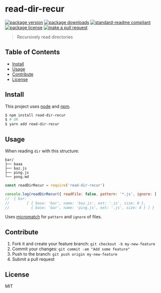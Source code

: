 
# read-dir-recur
[![package version](https://img.shields.io/npm/v/read-dir-recur.svg?style=flat-square)](https://npmjs.org/package/read-dir-recur)
[![package downloads](https://img.shields.io/npm/dm/read-dir-recur.svg?style=flat-square)](https://npmjs.org/package/read-dir-recur)
[![standard-readme compliant](https://img.shields.io/badge/readme%20style-standard-brightgreen.svg?style=flat-square)](https://github.com/RichardLitt/standard-readme)
[![package license](https://img.shields.io/npm/l/read-dir-recur.svg?style=flat-square)](https://npmjs.org/package/read-dir-recur)
[![make a pull request](https://img.shields.io/badge/PRs-welcome-brightgreen.svg?style=flat-square)](http://makeapullrequest.com)

> Recursively read directories

## Table of Contents

- [Install](#install)
- [Usage](#usage)
- [Contribute](#contribute)
- [License](#License)

## Install

This project uses [node](https://nodejs.org) and [npm](https://www.npmjs.com). 

```sh
$ npm install read-dir-recur
$ # OR
$ yarn add read-dir-recur
```

## Usage


When reading `dir` with this structure:

```
bar/
├── baaa
├── baz.js
├── ping.js
└── pong.md
```

```js
const readDirRecur = require('read-dir-recur')

console.log(readDirRecur({ readFile: false, pattern: '*.js', ignore: ['baaa'], base: ROOT_DIR }))
//  { bar:
//        [ { base: 'bar', name: 'baz.js', ext: '.js', size: 0 },
//          { base: 'bar', name: 'ping.js', ext: '.js', size: 0 } ] }
```

Uses [micromatch](https://github.com/micromatch/micromatch) for `pattern` and `ignore` of files.

## Contribute

1. Fork it and create your feature branch: `git checkout -b my-new-feature`
2. Commit your changes: `git commit -am "Add some feature"`
3. Push to the branch: `git push origin my-new-feature`
4. Submit a pull request

## License

MIT
    